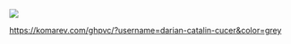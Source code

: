 <img src="[https://komarev.com/ghpvc/?username=darian-catalin-cucer&color=grey&&style=flat-square" align="center" />

https://komarev.com/ghpvc/?username=darian-catalin-cucer&color=grey
